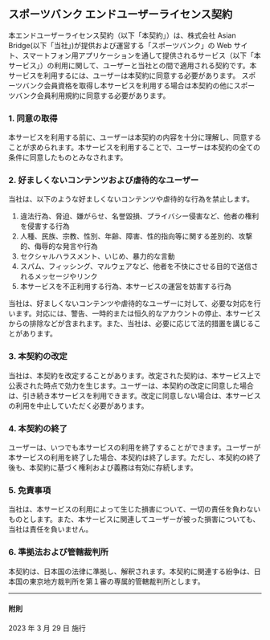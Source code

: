 ## スポーツバンク エンドユーザーライセンス契約

本エンドユーザーライセンス契約（以下「本契約」）は、株式会社 Asian Bridge(以下「当社」)が提供および運営する「スポーツバンク」の Web サイト、スマートフォン用アプリケーションを通して提供されるサービス（以下「本サービス」）の利用に関して、ユーザーと当社との間で適用される契約です。本サービスを利用するには、ユーザーは本契約に同意する必要があります。
スポーツバンク会員資格を取得し本サービスを利用する場合は本契約の他にスポーツバンク会員利用規約に同意する必要があります。

### 1. 同意の取得

本サービスを利用する前に、ユーザーは本契約の内容を十分に理解し、同意することが求められます。本サービスを利用することで、ユーザーは本契約の全ての条件に同意したものとみなされます。

### 2. 好ましくないコンテンツおよび虐待的なユーザー

当社は、以下のような好ましくないコンテンツや虐待的な行為を禁止します。

1.  違法行為、脅迫、嫌がらせ、名誉毀損、プライバシー侵害など、他者の権利を侵害する行為
2.  人種、民族、宗教、性別、年齢、障害、性的指向等に関する差別的、攻撃的、侮辱的な発言や行為
3.  セクシャルハラスメント、いじめ、暴力的な言動
4.  スパム、フィッシング、マルウェアなど、他者を不快にさせる目的で送信されるメッセージやリンク
5.  本サービスを不正利用する行為、本サービスの運営を妨害する行為

当社は、好ましくないコンテンツや虐待的なユーザーに対して、必要な対応を行います。対応には、警告、一時的または恒久的なアカウントの停止、本サービスからの排除などが含まれます。また、当社は、必要に応じて法的措置を講じることがあります。

### 3. 本契約の改定

当社は、本契約を改定することがあります。改定された契約は、本サービス上で公表された時点で効力を生じます。ユーザーは、本契約の改定に同意した場合は、引き続き本サービスを利用できます。改定に同意しない場合は、本サービスの利用を中止していただく必要があります。

### 4. 本契約の終了

ユーザーは、いつでも本サービスの利用を終了することができます。ユーザーが本サービスの利用を終了した場合、本契約は終了します。ただし、本契約の終了後も、本契約に基づく権利および義務は有効に存続します。

### 5. 免責事項

当社は、本サービスの利用によって生じた損害について、一切の責任を負わないものとします。また、本サービスに関連してユーザーが被った損害についても、当社は責任を負いません。

### 6. 準拠法および管轄裁判所

本契約は、日本国の法律に準拠し、解釈されます。本契約に関連する紛争は、日本国の東京地方裁判所を第１審の専属的管轄裁判所とします。

---

#### 附則

2023 年 3 月 29 日 施行
